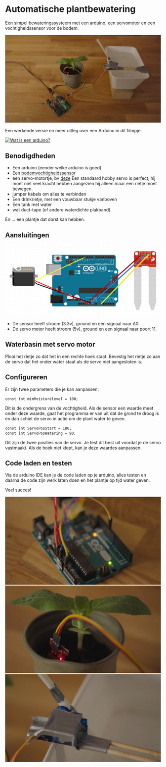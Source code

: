 # Automatische plantbewatering

Een simpel bewateringssysteem met een arduino, een servomotor en een vochtigheidssensor voor de bodem.

![opstelling](footage/setup.jpg)

Een werkende versie en meer uitleg over een Arduino in dit filmpje:


[![Wat is een arduino?](https://img.youtube.com/vi/Vyr8NSm7-Zw/0.jpg)](https://www.youtube.com/watch?v=Vyr8NSm7-Zw)

## Benodigdheden

- Een arduino (eender welke arduino is goed)
- Een [bodemvochtigheidssensor](https://www.aliexpress.com/store/product/Soil-moisture-sensor-Moisture-Sensor-For-Arduino-automatic-watering-system/110055_1061832950.html)
- een servo-motortje, bv [deze](https://www.dx.com/p/p0037-diy-plastic-iron-steering-engine-servo-for-r-c-toy-light-blue-white-4-8-6-0v-335294) Een standaard hobby servo is perfect, hij moet niet veel kracht hebben aangezien hij alleen maar een rietje moet bewegen.
- jumper kabels om alles te verbinden
- Een drinkrietje, met een vouwbaar stukje vanboven
- Een tank met water
- wat duct-tape (of andere waterdichte plakband)

En ... een plantje dat dorst kan hebben.

## Aansluitingen

![verbindingen](footage/connecties.png)

- De sensor heeft stroom (3.3v), ground en een signaal naar A0.
- De servo motor heeft stroom (5v), ground en een signaal naar poort 11.

## Waterbasin met servo motor

Plooi het rietje zo dat het in een rechte hoek staat.
Bevestig het rietje zo aan de servo dat het onder water staat als de servo niet aangesloten is.

## Configureren

Er zijn twee parameters die je kan aanpassen:

```
const int minMoisturelevel = 100;
```

Dit is de ondergrens van de vochtigheid. Als de sensor een waarde meet onder deze waarde, gaat het programma er van uit dat de grond te droog is en dan schiet de servo in actie om de plant water te geven.

```
const int ServoPosStart = 180;
const int ServoPosWatering = 90;
```

Dit zijn de twee posities van de servo. Je test dit best uit voordat je de servo vastmaakt. Als de hoek niet klopt, kan je deze waardes aanpassen.

## Code laden en testen

Via de arduino IDE kan je de code laden op je arduino, alles testen en daarna de code zijn werk laten doen en het plantje op tijd water geven.

Veel succes!

![verbindingen](footage/arduino.jpg)
![verbindingen](footage/sensor.jpg)
![verbindingen](footage/servo.jpg)